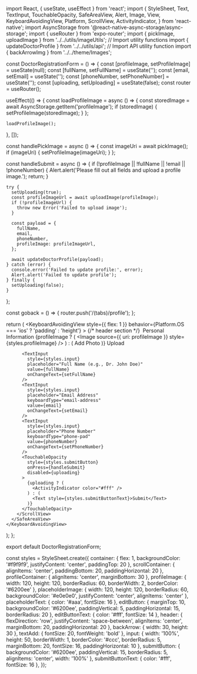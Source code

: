 
<!-- profile upload -->

import React, { useState, useEffect } from 'react';
import {
  StyleSheet,
  Text,
  TextInput,
  TouchableOpacity,
  SafeAreaView,
  Alert,
  Image,
  View,
  KeyboardAvoidingView,
  Platform,
  ScrollView,
  ActivityIndicator,
} from 'react-native';
import AsyncStorage from '@react-native-async-storage/async-storage';
import { useRouter } from 'expo-router';
import { pickImage, uploadImage } from '../../utils/imageUtils'; // Import utility functions
import { updateDoctorProfile } from '../../utils/api'; // Import API utility function
import { backArrowImg } from '../../theme/Images';

const DoctorRegistrationForm = () => {
  const [profileImage, setProfileImage] = useState(null);
  const [fullName, setFullName] = useState('');
  const [email, setEmail] = useState('');
  const [phoneNumber, setPhoneNumber] = useState('');
  const [uploading, setUploading] = useState(false);
  const router = useRouter();

  useEffect(() => {
    const loadProfileImage = async () => {
      const storedImage = await AsyncStorage.getItem('profileImage');
      if (storedImage) {
        setProfileImage(storedImage);
      }
    };

    loadProfileImage();
  }, []);

  const handlePickImage = async () => {
    const imageUri = await pickImage();
    if (imageUri) {
      setProfileImage(imageUri);
    }
  };

  const handleSubmit = async () => {
    if (!profileImage || !fullName || !email || !phoneNumber) {
      Alert.alert('Please fill out all fields and upload a profile image.');
      return;
    }

    try {
      setUploading(true);
      const profileImageUrl = await uploadImage(profileImage);
      if (!profileImageUrl) {
        throw new Error('Failed to upload image');
      }

      const payload = {
        fullName,
        email,
        phoneNumber,
        profileImage: profileImageUrl,
      };

      await updateDoctorProfile(payload);
    } catch (error) {
      console.error('Failed to update profile:', error);
      Alert.alert('Failed to update profile');
    } finally {
      setUploading(false);
    }
  };

  const goback = () => {
    router.push('/(tabs)/profile');
  };

  return (
    <KeyboardAvoidingView
      style={{ flex: 1 }}
      behavior={Platform.OS === 'ios' ? 'padding' : 'height'}
    >
      <SafeAreaView style={styles.container}>
        {/* header section */}
        <View style={styles.header}>
          <TouchableOpacity onPress={goback}>
            <Image source={backArrowImg} style={styles.backArrow} />
          </TouchableOpacity>
          <Text style={styles.textAdd}>Personal Information</Text>
        </View>
        <ScrollView contentContainerStyle={styles.scrollContainer}>
          <View style={styles.profileContainer}>
            {profileImage ? (
              <Image source={{ uri: profileImage }} style={styles.profileImage} />
            ) : (
              <View style={styles.placeholderImage}>
                <Text style={styles.placeholderText}>Add Photo</Text>
              </View>
            )}
            <TouchableOpacity style={styles.editButton} onPress={handlePickImage}>
              <Text style={styles.editButtonText}>Upload</Text>
            </TouchableOpacity>
          </View>

          <TextInput
            style={styles.input}
            placeholder="Full Name (e.g., Dr. John Doe)"
            value={fullName}
            onChangeText={setFullName}
          />
          <TextInput
            style={styles.input}
            placeholder="Email Address"
            keyboardType="email-address"
            value={email}
            onChangeText={setEmail}
          />
          <TextInput
            style={styles.input}
            placeholder="Phone Number"
            keyboardType="phone-pad"
            value={phoneNumber}
            onChangeText={setPhoneNumber}
          />
          <TouchableOpacity
            style={styles.submitButton}
            onPress={handleSubmit}
            disabled={uploading}
          >
            {uploading ? (
              <ActivityIndicator color="#fff" />
            ) : (
              <Text style={styles.submitButtonText}>Submit</Text>
            )}
          </TouchableOpacity>
        </ScrollView>
      </SafeAreaView>
    </KeyboardAvoidingView>
  );
};

export default DoctorRegistrationForm;

const styles = StyleSheet.create({
  container: { flex: 1, backgroundColor: '#f9f9f9', justifyContent: 'center', paddingTop: 20 },
  scrollContainer: { alignItems: 'center', paddingBottom: 20, paddingHorizontal: 20 },
  profileContainer: { alignItems: 'center', marginBottom: 30 },
  profileImage: { width: 120, height: 120, borderRadius: 60, borderWidth: 2, borderColor: '#6200ee' },
  placeholderImage: { width: 120, height: 120, borderRadius: 60, backgroundColor: '#e0e0e0', justifyContent: 'center', alignItems: 'center' },
  placeholderText: { color: '#aaa', fontSize: 16 },
  editButton: { marginTop: 10, backgroundColor: '#6200ee', paddingVertical: 5, paddingHorizontal: 15, borderRadius: 20 },
  editButtonText: { color: '#fff', fontSize: 14 },
  header: { flexDirection: 'row', justifyContent: 'space-between', alignItems: 'center', marginBottom: 20, paddingHorizontal: 20 },
  backArrow: { width: 30, height: 30 },
  textAdd: { fontSize: 20, fontWeight: 'bold' },
  input: { width: '100%', height: 50, borderWidth: 1, borderColor: '#ccc', borderRadius: 5, marginBottom: 20, fontSize: 16, paddingHorizontal: 10 },
  submitButton: { backgroundColor: '#6200ee', paddingVertical: 15, borderRadius: 5, alignItems: 'center', width: '100%' },
  submitButtonText: { color: '#fff', fontSize: 16 },
});
